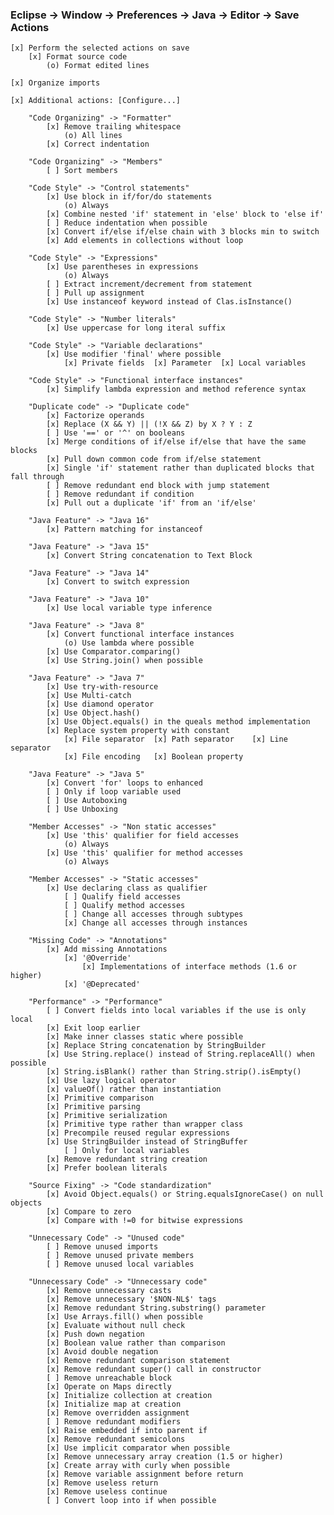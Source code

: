### Eclipse -> Window -> Preferences -> Java -> Editor -> Save Actions

    [x] Perform the selected actions on save
        [x] Format source code
            (o) Format edited lines
    
    [x] Organize imports
    
    [x] Additional actions: [Configure...]
    
        "Code Organizing" -> "Formatter"
            [x] Remove trailing whitespace
                (o) All lines
            [x] Correct indentation
    
        "Code Organizing" -> "Members"
            [ ] Sort members
    
        "Code Style" -> "Control statements"
            [x] Use block in if/for/do statements
                (o) Always
            [x] Combine nested 'if' statement in 'else' block to 'else if'
            [ ] Reduce indentation when possible
            [x] Convert if/else if/else chain with 3 blocks min to switch
            [x] Add elements in collections without loop
    
        "Code Style" -> "Expressions"
            [x] Use parentheses in expressions
                (o) Always
            [ ] Extract increment/decrement from statement
            [ ] Pull up assignment
            [x] Use instanceof keyword instead of Clas.isInstance()
    
        "Code Style" -> "Number literals"
            [x] Use uppercase for long iteral suffix
    
        "Code Style" -> "Variable declarations"
            [x] Use modifier 'final' where possible
                [x] Private fields  [x] Parameter  [x] Local variables
    
        "Code Style" -> "Functional interface instances"
            [x] Simplify lambda expression and method reference syntax
    
        "Duplicate code" -> "Duplicate code"
            [x] Factorize operands
            [x] Replace (X && Y) || (!X && Z) by X ? Y : Z
            [ ] Use '==' or '^' on booleans
            [x] Merge conditions of if/else if/else that have the same blocks
            [x] Pull down common code from if/else statement
            [x] Single 'if' statement rather than duplicated blocks that fall through
            [ ] Remove redundant end block with jump statement
            [ ] Remove redundant if condition
            [x] Pull out a duplicate 'if' from an 'if/else'
    
        "Java Feature" -> "Java 16"
            [x] Pattern matching for instanceof
    
        "Java Feature" -> "Java 15"
            [x] Convert String concatenation to Text Block
    
        "Java Feature" -> "Java 14"
            [x] Convert to switch expression
    
        "Java Feature" -> "Java 10"
            [x] Use local variable type inference
    
        "Java Feature" -> "Java 8"
            [x] Convert functional interface instances
                (o) Use lambda where possible
            [x] Use Comparator.comparing()
            [x] Use String.join() when possible
    
        "Java Feature" -> "Java 7"
            [x] Use try-with-resource
            [x] Use Multi-catch
            [x] Use diamond operator
            [x] Use Object.hash()
            [x] Use Object.equals() in the queals method implementation
            [x] Replace system property with constant
                [x] File separator  [x] Path separator    [x] Line separator
                [x] File encoding   [x] Boolean property
    
        "Java Feature" -> "Java 5"
            [x] Convert 'for' loops to enhanced
            [ ] Only if loop variable used
            [ ] Use Autoboxing
            [ ] Use Unboxing
    
        "Member Accesses" -> "Non static accesses"
            [x] Use 'this' qualifier for field accesses
                (o) Always
            [x] Use 'this' qualifier for method accesses
                (o) Always
    
        "Member Accesses" -> "Static accesses"
            [x] Use declaring class as qualifier
                [ ] Qualify field accesses
                [ ] Qualify method accesses
                [ ] Change all accesses through subtypes
                [x] Change all accesses through instances
    
        "Missing Code" -> "Annotations"
            [x] Add missing Annotations
                [x] '@Override'
                    [x] Implementations of interface methods (1.6 or higher)
                [x] '@Deprecated'
    
        "Performance" -> "Performance"
            [ ] Convert fields into local variables if the use is only local
            [x] Exit loop earlier
            [x] Make inner classes static where possible
            [x] Replace String concatenation by StringBuilder
            [x] Use String.replace() instead of String.replaceAll() when possible
            [x] String.isBlank() rather than String.strip().isEmpty()
            [x] Use lazy logical operator
            [x] valueOf() rather than instantiation
            [x] Primitive comparison
            [x] Primitive parsing
            [x] Primitive serialization
            [x] Primitive type rather than wrapper class
            [x] Precompile reused regular expressions
            [x] Use StringBuilder instead of StringBuffer
                [ ] Only for local variables
            [x] Remove redundant string creation
            [x] Prefer boolean literals
    
        "Source Fixing" -> "Code standardization"
            [x] Avoid Object.equals() or String.equalsIgnoreCase() on null objects
            [x] Compare to zero
            [x] Compare with !=0 for bitwise expressions
    
        "Unnecessary Code" -> "Unused code"
            [ ] Remove unused imports
            [ ] Remove unused private members
            [ ] Remove unused local variables
    
        "Unnecessary Code" -> "Unnecessary code"
            [x] Remove unnecessary casts
            [x] Remove unnecessary '$NON-NL$' tags
            [x] Remove redundant String.substring() parameter
            [x] Use Arrays.fill() when possible
            [x] Evaluate without null check
            [x] Push down negation
            [x] Boolean value rather than comparison
            [x] Avoid double negation
            [x] Remove redundant comparison statement
            [x] Remove redundant super() call in constructor
            [ ] Remove unreachable block
            [x] Operate on Maps directly
            [x] Initialize collection at creation
            [x] Initialize map at creation
            [x] Remove overridden assignment
            [ ] Remove redundant modifiers
            [x] Raise embedded if into parent if
            [x] Remove redundant semicolons
            [x] Use implicit comparator when possible
            [x] Remove unnecessary array creation (1.5 or higher)
            [x] Create array with curly when possible
            [x] Remove variable assignment before return
            [x] Remove useless return
            [x] Remove useless continue
            [ ] Convert loop into if when possible
